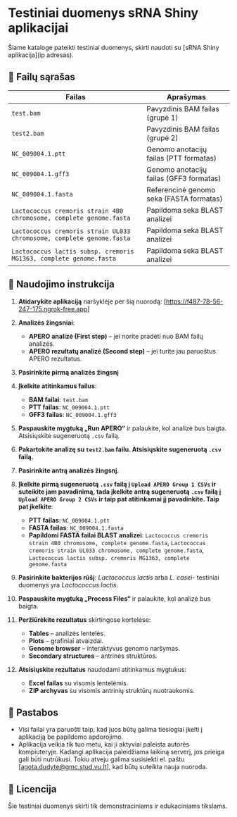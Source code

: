 # Testiniai duomenys sRNA Shiny aplikacijai

Šiame kataloge pateikti testiniai duomenys, skirti naudoti su [sRNA Shiny aplikacija](ip adresas).

## 📁 Failų sąrašas

| Failas         							  | Aprašymas                                       |
|-------------------------------------------------------------------------|-------------------------------------------------|
| `test.bam`      							  | Pavyzdinis BAM failas (grupė 1)                 |
| `test2.bam`     							  | Pavyzdinis BAM failas (grupė 2)                 |
| `NC_009004.1.ptt`    							  | Genomo anotacijų failas (PTT formatas)          |
| `NC_009004.1.gff3`    						  | Genomo anotacijų failas (GFF3 formatas)         |
| `NC_009004.1.fasta`   						  | Referencinė genomo seka (FASTA formatas)        |
| `Lactococcus cremoris strain 4B0 chromosome, complete genome.fasta`     | Papildoma seka BLAST analizei                   |
| `Lactococcus cremoris strain UL033 chromosome, complete genome.fasta`   | Papildoma seka BLAST analizei                   |
| `Lactococcus lactis subsp. cremoris MG1363, complete genome.fasta`      | Papildoma seka BLAST analizei                   |

## 🚀 Naudojimo instrukcija

1. **Atidarykite aplikaciją** naršyklėje per šią nuorodą: [https://f487-78-56-247-175.ngrok-free.app]

2. **Analizės žingsniai**:
   - **APERO analizė (First step)** – jei norite pradėti nuo BAM failų analizės.
   - **APERO rezultatų analizė (Second step)** – jei turite jau paruoštus APERO rezultatus.

3. **Pasirinkite pirmą analizės žingsnį**

4. **Įkelkite atitinkamus failus**:
   - **BAM failai**: `test.bam`
   - **PTT failas**: `NC_009004.1.ptt`
   - **GFF3 failas**: `NC_009004.1.gff3`

5. **Paspauskite mygtuką „Run APERO“** ir palaukite, kol analizė bus baigta. Atsisiųskite sugeneruotą `.csv` failą.

6. **Pakartokite analizę su `test2.bam` failu. Atsisiųskite sugeneruotą `.csv` failą.**

7. **Pasirinkite antrą analizės žingsnį.**

8. **Įkelkite pirmą sugeneruotą `.csv` failą į `Upload APERO Group 1 CSVs` ir suteikite jam pavadinimą, tada įkelkite antrą sugeneruotą `.csv` failą į `Upload APERO Group 2 CSVs` ir taip pat atitinkamai jį pavadinkite. Taip pat įkelkite**:
   - **PTT failas**: `NC_009004.1.ptt`
   - **FASTA failas**: `NC_009004.1.fasta`
   - **Papildomi FASTA failai BLAST analizei**: `Lactococcus cremoris strain 4B0 chromosome, complete genome.fasta`, `Lactococcus cremoris strain UL033 chromosome, complete genome.fasta`, `Lactococcus lactis subsp. cremoris MG1363, complete genome.fasta`

4. **Pasirinkite bakterijos rūšį**: *Lactococcus lactis* arba *L. casei*- testiniai duomenys yra *Lactococcus lactis*.

5. **Paspauskite mygtuką „Process Files“** ir palaukite, kol analizė bus baigta.

6. **Peržiūrėkite rezultatus** skirtingose kortelėse:
   - **Tables** – analizės lentelės.
   - **Plots** – grafiniai atvaizdai.
   - **Genome browser** – interaktyvus genomo naršymas.
   - **Secondary structures** – antrinės struktūros.

7. **Atsisiųskite rezultatus** naudodami atitinkamus mygtukus:
   - **Excel failas** su visomis lentelėmis.
   - **ZIP archyvas** su visomis antrinių struktūrų nuotraukomis.

## 📝 Pastabos

- Visi failai yra paruošti taip, kad juos būtų galima tiesiogiai įkelti į aplikaciją be papildomo apdorojimo.
- Aplikacija veikia tik tuo metu, kai ji aktyviai paleista autorės kompiuteryje. Kadangi aplikacija paleidžiama laikiną serverį, jos prieiga gali būti nutrūkusi. Tokiu atveju galima susisiekti el. paštu [agota.dudyte@gmc.stud.vu.lt], kad būtų suteikta nauja nuoroda.

## 📄 Licencija

Šie testiniai duomenys skirti tik demonstraciniams ir edukaciniams tikslams.
